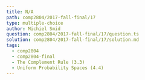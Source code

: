 ```yaml
---
title: N/A
path: comp2804/2017-fall-final/17
type: multiple-choice
author: Michiel Smid
question: comp2804/2017-fall-final/17/question.ts
solution: comp2804/2017-fall-final/17/solution.md
tags:
  - comp2804
  - comp2804-final
  - The Complement Rule (3.3)
  - Uniform Probability Spaces (4.4)
---
```

